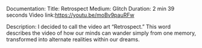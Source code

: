 Documentation:
Title: Retrospect
Medium: Glitch
Duration: 2 min 39 seconds 
Video link:https://youtu.be/moBv9pauRFw 

Description:
I decided to call the video art “Retrospect.” This word describes the video of how our minds can wander simply from one memory, transformed into alternate realities within our dreams.
